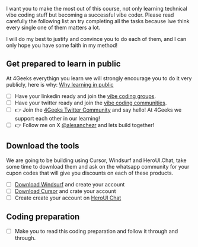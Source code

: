 
I want you to make the most out of this course, not only learning technical vibe coding stuff but becoming a successful vibe coder. Please read carefully the following list an try completing all the tasks because Iwe think every single one of them matters a lot.

I will do my best to justify and convince you to do each of them, and I can only hope you have some faith in my method!

## Get prepared to learn in public

At 4Geeks everythign you learn we will strongly encourage you to do it very publicly, here is why: [Why learning in public](https://4geeks.com/lesson/learn-in-public)

- [ ] Have your linkedin ready and join the [vibe coding groups](https://www.linkedin.com/search/results/groups/?keywords=vibe%20coding&origin=SWITCH_SEARCH_VERTICAL&sid=Fnl).
- [ ] Have your twitter ready and join the [vibe coding communities](https://x.com/i/communities/suggested?q=vibe%20coding).
- [ ] 👉 Join the [4Geeks Twitter Community](https://x.com/i/communities/1922475612318364120) and say hello! At 4Geeks we support each other in our learning!
- [ ] 👉 Follow me on X [@alesanchezr](https://x.com/alesanchezr) and lets build together!

## Download the tools

We are going to be building using Cursor, Windsurf and HeroUI.Chat, take some time to download them and ask on the whatsapp community for your cupon codes that will give you discounts on each of these products.

- [ ] [Download Windsurf](https://windsurf.com/) and create your account
- [ ] [Download Cursor](https://www.cursor.com/) and crate your account
- [ ] Create create your account on [HeroUI Chat](https://heroui.chat/)

## Coding preparation

- [ ] Make you to read this coding preparation and follow it through and through.
